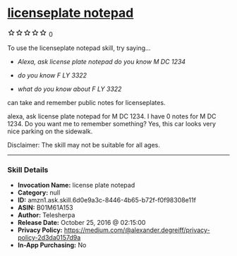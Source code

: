 # [licenseplate notepad](http://alexa.amazon.com/#skills/amzn1.ask.skill.6d0e9a3c-8446-4b65-b72f-f0f98308e11f)
![0 stars](../../images/ic_star_border_black_18dp_1x.png)![0 stars](../../images/ic_star_border_black_18dp_1x.png)![0 stars](../../images/ic_star_border_black_18dp_1x.png)![0 stars](../../images/ic_star_border_black_18dp_1x.png)![0 stars](../../images/ic_star_border_black_18dp_1x.png) 0

To use the licenseplate notepad skill, try saying...

* *Alexa, ask license plate notepad do you know M DC 1234*

* *do you know F LY 3322*

* *what do you know about F LY 3322*

can take and remember public notes for licenseplates.

alexa, ask license plate notepad for M DC 1234.
I have 0 notes for M DC 1234. Do you want me to remember something?
Yes, this car looks very nice parking on the sidewalk.

Disclaimer:  The skill may not be suitable for all ages.

***

### Skill Details

* **Invocation Name:** license plate notepad
* **Category:** null
* **ID:** amzn1.ask.skill.6d0e9a3c-8446-4b65-b72f-f0f98308e11f
* **ASIN:** B01M61A153
* **Author:** Telesherpa
* **Release Date:** October 25, 2016 @ 02:15:00
* **Privacy Policy:** https://medium.com/@alexander.degreiff/privacy-policy-2d3da0157d9a
* **In-App Purchasing:** No
